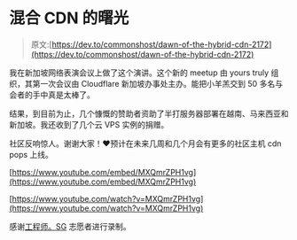 # 混合 CDN 的曙光

> 原文:[https://dev.to/commonshost/dawn-of-the-hybrid-cdn-2172](https://dev.to/commonshost/dawn-of-the-hybrid-cdn-2172)

我在新加坡网络表演会议上做了这个演讲。这个新的 meetup 由 yours truly 组织，其第一次会议由 Cloudflare 新加坡办事处主办。能把小羊羔交到 50 多名与会者的手中真是太棒了。

结果，到目前为止，几个慷慨的赞助者资助了半打服务器部署在越南、马来西亚和新加坡。我还收到了几个云 VPS 实例的捐赠。

社区反响惊人。谢谢大家！❤️预计在未来几周和几个月会有更多的社区主机 cdn pops 上线。

[https://www.youtube.com/embed/MXQmrZPH1vg](https://www.youtube.com/embed/MXQmrZPH1vg)

[https://www.youtube.com/watch?v=MXQmrZPH1vg](https://www.youtube.com/watch?v=MXQmrZPH1vg)

感谢[工程师。SG](https://engineers.sg) 志愿者进行录制。